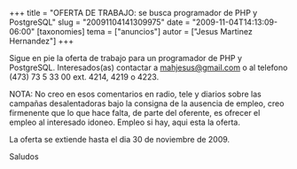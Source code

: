 +++
title = "OFERTA DE TRABAJO: se busca programador de PHP y PostgreSQL"
slug = "20091104141309975"
date = "2009-11-04T14:13:09-06:00"
[taxonomies]
tema = ["anuncios"]
autor = ["Jesus Martinez Hernandez"]
+++

Sigue en pie la oferta de trabajo para un programador de PHP y
PostgreSQL. Interesados(as) contactar a mahjesus@gmail.com o al telefono
(473) 73 5 33 00 ext. 4214, 4219 o 4223.

NOTA: No creo en esos comentarios en radio, tele y diarios sobre las
campañas desalentadoras bajo la consigna de la ausencia de empleo, creo
firmenente que lo que hace falta, de parte del oferente, es ofrecer el
empleo al interesado idoneo. Empleo si hay, aqui esta la oferta.

La oferta se extiende hasta el dia 30 de noviembre de 2009.

Saludos
